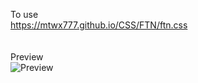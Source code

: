 To use<br>
https://mtwx777.github.io/CSS/FTN/ftn.css
<br>
<br><br>
Preview
<br>
![Preview](https://mtwx777.github.io/CSS/FTN/FTN.png)
